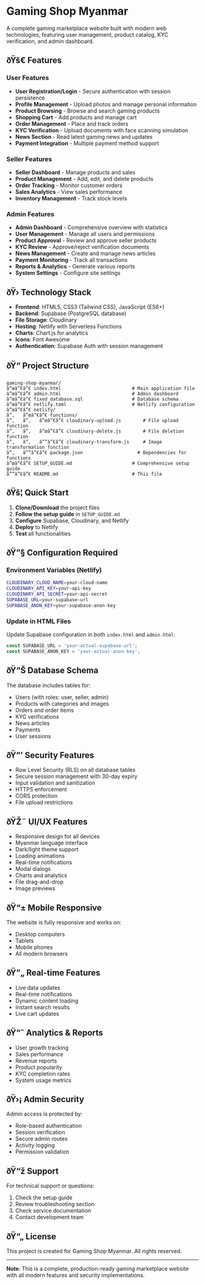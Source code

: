 
# Gaming Shop Myanmar

A complete gaming marketplace website built with modern web technologies, featuring user management, product catalog, KYC verification, and admin dashboard.

## ðŸš€ Features

### User Features
- **User Registration/Login** - Secure authentication with session persistence
- **Profile Management** - Upload photos and manage personal information
- **Product Browsing** - Browse and search gaming products
- **Shopping Cart** - Add products and manage cart
- **Order Management** - Place and track orders
- **KYC Verification** - Upload documents with face scanning simulation
- **News Section** - Read latest gaming news and updates
- **Payment Integration** - Multiple payment method support

### Seller Features
- **Seller Dashboard** - Manage products and sales
- **Product Management** - Add, edit, and delete products
- **Order Tracking** - Monitor customer orders
- **Sales Analytics** - View sales performance
- **Inventory Management** - Track stock levels

### Admin Features
- **Admin Dashboard** - Comprehensive overview with statistics
- **User Management** - Manage all users and permissions
- **Product Approval** - Review and approve seller products
- **KYC Review** - Approve/reject verification documents
- **News Management** - Create and manage news articles
- **Payment Monitoring** - Track all transactions
- **Reports & Analytics** - Generate various reports
- **System Settings** - Configure site settings

## ðŸ›  Technology Stack

- **Frontend**: HTML5, CSS3 (Tailwind CSS), JavaScript (ES6+)
- **Backend**: Supabase (PostgreSQL database)
- **File Storage**: Cloudinary
- **Hosting**: Netlify with Serverless Functions
- **Charts**: Chart.js for analytics
- **Icons**: Font Awesome
- **Authentication**: Supabase Auth with session management

## ðŸ“ Project Structure

```
gaming-shop-myanmar/
â”œâ”€â”€ index.html                          # Main application file
â”œâ”€â”€ admin.html                          # Admin dashboard
â”œâ”€â”€ fixed_database.sql                  # Database schema
â”œâ”€â”€ netlify.toml                        # Netlify configuration
â”œâ”€â”€ netlify/
â”‚   â”œâ”€â”€ functions/
â”‚   â”‚   â”œâ”€â”€ cloudinary-upload.js        # File upload function
â”‚   â”‚   â”œâ”€â”€ cloudinary-delete.js        # File deletion function
â”‚   â”‚   â””â”€â”€ cloudinary-transform.js     # Image transformation function
â”‚   â””â”€â”€ package.json                    # Dependencies for functions
â”œâ”€â”€ SETUP_GUIDE.md                      # Comprehensive setup guide
â””â”€â”€ README.md                           # This file
```

## ðŸš¦ Quick Start

1. **Clone/Download** the project files
2. **Follow the setup guide** in `SETUP_GUIDE.md`
3. **Configure** Supabase, Cloudinary, and Netlify
4. **Deploy** to Netlify
5. **Test** all functionalities

## ðŸ”§ Configuration Required

### Environment Variables (Netlify)
```bash
CLOUDINARY_CLOUD_NAME=your-cloud-name
CLOUDINARY_API_KEY=your-api-key
CLOUDINARY_API_SECRET=your-api-secret
SUPABASE_URL=your-supabase-url
SUPABASE_ANON_KEY=your-supabase-anon-key
```

### Update in HTML Files
Update Supabase configuration in both `index.html` and `admin.html`:
```javascript
const SUPABASE_URL = 'your-actual-supabase-url';
const SUPABASE_ANON_KEY = 'your-actual-anon-key';
```

## ðŸ“Š Database Schema

The database includes tables for:
- Users (with roles: user, seller, admin)
- Products with categories and images
- Orders and order items
- KYC verifications
- News articles
- Payments
- User sessions

## ðŸ”’ Security Features

- Row Level Security (RLS) on all database tables
- Secure session management with 30-day expiry
- Input validation and sanitization
- HTTPS enforcement
- CORS protection
- File upload restrictions

## ðŸŽ¨ UI/UX Features

- Responsive design for all devices
- Myanmar language interface
- Dark/light theme support
- Loading animations
- Real-time notifications
- Modal dialogs
- Charts and analytics
- File drag-and-drop
- Image previews

## ðŸ“± Mobile Responsive

The website is fully responsive and works on:
- Desktop computers
- Tablets
- Mobile phones
- All modern browsers

## ðŸ”„ Real-time Features

- Live data updates
- Real-time notifications
- Dynamic content loading
- Instant search results
- Live cart updates

## ðŸ“ˆ Analytics & Reports

- User growth tracking
- Sales performance
- Revenue reports
- Product popularity
- KYC completion rates
- System usage metrics

## ðŸ›¡ Admin Security

Admin access is protected by:
- Role-based authentication
- Session verification
- Secure admin routes
- Activity logging
- Permission validation

## ðŸ“ž Support

For technical support or questions:
1. Check the setup guide
2. Review troubleshooting section
3. Check service documentation
4. Contact development team

## ðŸ“„ License

This project is created for Gaming Shop Myanmar. All rights reserved.

---

**Note**: This is a complete, production-ready gaming marketplace website with all modern features and security implementations.

